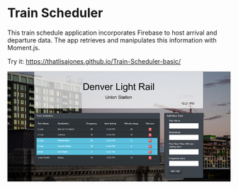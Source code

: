 # Train Scheduler

This train schedule application incorporates Firebase to host arrival and departure data. The app retrieves and manipulates this information with Moment.js.

Try it: https://thatlisajones.github.io/Train-Scheduler-basic/

![app screenshot](https://github.com/thatlisajones/Train-Scheduler-basic/blob/master/assets/css/images/trainsched_demo.PNG)